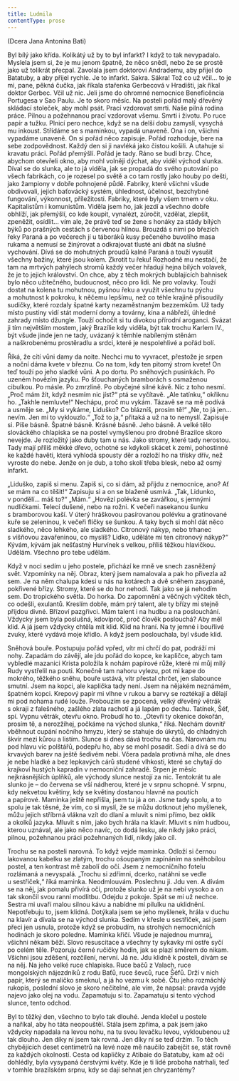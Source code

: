 ```yaml
---
title: Ludmila
contentType: prose
---
```


<section>

(Dcera Jana Antonína Bati)

</section>

<section>

Byl bílý jako křída. Kolikátý už by to byl infarkt? I když to tak nevypadalo. Myslela jsem si, že je mu jenom špatně, že něco snědl, nebo že se prostě jako už tolikrát přecpal. Zavolala jsem doktorovi Andrademu, aby přijel do Batatuby, a aby přijel rychle. Je to infarkt. Sakra. Sákra! Tož co už včil… to je mi, pane, pěkná čučka, jak říkala stařenka Gerbecová v Hradišti, jak říkal doktor Gerbec. Včil už nic. Jeli jsme do ohromné nemocnice Beneficência Portugesa v Sao Paulu. Je to skoro měsíc. Na posteli pořád malý dřevěný skládací stoleček, aby mohl psát. Prací vzdorovat smrti. Naše pilná rodina práce. Pilnou a požehnanou prací vzdorovat všemu. Smrti i životu. Po ruce papír a tužku. Plnicí pero nechce, když se na delší dobu zamyslí, vysychá mu inkoust. Střídáme se s maminkou, vypadá unaveně. Ona i on, všichni vypadáme unaveně. On si pořád něco zapisuje. Pořád rozhoduje, bere na sebe zodpovědnost. Každý den si ji navléká jako čistou košili. A utahuje si kravatu práci. Pořád přemýšlí. Pořád je tady. Ráno se budí brzy. Chce, abychom otevřeli okno, aby mohl volněji dýchat, aby viděl východ slunka. Díval se do slunka, ale to já viděla, jak se propadá do svého putování po všech fabrikách, co je rozesel po světě a co tam rostly jako houby po dešti, jako žampiony v dobře pohnojené půdě. Fabriky, které všichni všude obdivovali, jejich baťovácký systém, úhlednost, účelnost, bezchybné fungování, výkonnost, příležitosti. Fabriky, které byly všem trnem v oku. Kapitalistům i komunistům. Viděla jsem ho, jak jezdí a všechno dobře obhlíží, jak přemýšlí, co kde koupit, vynalézt, zúročit, vzdělat, zlepšit, zpeněžit, osídlit… vím ale, že právě teď se žene s honáky za stády bílých býků po prašných cestách s červenou hlínou. Brouzdá s nimi po březích řeky Paraná a po večerech jí u táboráků kusy pečeného buvolího masa rukama a nemusí se žinýrovat a odkrajovat tlusté ani dbát na slušné vychování. Dívá se do mohutných proudů kalné Paraná a touží vysušit všechny bažiny, které jsou kolem. Zkrotit tu řeku! Rozhodně mu nestačí, že tam na mrtvých pahýlech stromů každý večer hřadují hejna bílých volavek, že je to jejich království. On chce, aby z těch mokrých bublajících bahnisek bylo něco užitečného, budoucnost, něco pro lidi. Ne pro volavky. Touží dostat na kolena tu mohutnou, pyšnou řeku a využít všechnu tu pýchu a mohutnost k pokroku, k něčemu lepšímu, než co téhle krajině přisoudily sudičky, které rozdaly špatné karty nezaměstnaným bezzemkům. Už tady místo pustiny vidí stát moderní domy a továrny, kina a nábřeží, úhledné zahrady místo džungle. Touží ochočit si tu divokou přírodní aroganci. Svázat ji tím největším mostem, jaký Brazílie kdy viděla, být tak trochu Karlem IV., být všude jinde jen ne tady, uvázaný k těmhle nabíleným stěnám a naškrobenému prostěradlu a srdci, které je nespolehlivé a pořád bolí.

Říká, že cítí vůni damy da noite. Nechci mu to vyvracet, přestože je srpen a noční dáma kvete v březnu. Co na tom, kdy ten pitomý strom kvete! On teď touží po jeho sladké vůni. A po dortu. Po sněhových pusinkách. Po uzeném hovězím jazyku. Po šťouchaných bramborách s osmaženou cibulkou. Po másle. Po zmrzlině. Po obyčejné silné kávě. Nic z toho nesmí. „Proč mám žít, když nesmím nic jíst?“ ptá se vyčítavě. „Ale tatínku,“ okřiknu ho. „Takhle nemluvte!“ Nechápu, proč mu vykám. Tázavě se na mě podívá a usměje se. „My si vykáme, Liduško? Co blázníš, prosím tě!“ „Ne, to já jen… nevím. Jen mi to vyklouzlo.“ „Tož to ja,“ přitaká a už na to nemyslí. Zapisuje si. Píše básně. Špatné básně. Krásné básně. Jeho básně. A velké tělo slováckého chlapiska se na postel vymyšlenou pro drobné Brazilce skoro nevejde. Je rozložitý jako duby tam u nás. Jako stromy, které tady nerostou. Tady mají příliš měkké dřevo, ochotné se kdykoli skácet k zemi, pohostinné ke každé havěti, která vyhlodá spousty děr a rozloží ho na třísky dřív, než vyroste do nebe. Jenže on je dub, a toho skolí třeba blesk, nebo až osmý infarkt.

„Liduško, zapiš si menu. Zapiš si, co si dám, až přijdu z nemocnice, ano? Ať se mám na co těšit!“ Zapisuju si a on se blaženě usmívá. „Tak, Lidunko, v pondělí… máš to?“ „Mám.“ „Hovězí polévka se zavářkou, s jemnými nudličkami. Telecí dušené, nebo na rožni. K večeři nasekanou šunku s bramborovou kaší. V úterý hráškovou pasírovanou polévku a gratinované kuře se zeleninou, k večeři flíčky se šunkou. A taky bych si mohl dát něco sladkého, něco lehkého, ale sladkého. Citronový nákyp, nebo trhanec s višňovou zavařeninou, co myslíš? Lidko, uděláte mi ten citronový nákyp?“ Kývám, kývám jak nešťastný Hurvínek s velkou, příliš těžkou hlavičkou. Udělám. Všechno pro tebe udělám.

Když v noci sedím u jeho postele, přichází ke mně ve snech zasněžený svět. Vzpomínky na něj. Obraz, který jsem namalovala a pak ho přivezla až sem. Je na něm chalupa kdesi u nás na kotárech a dvě sněhem zasypané, pokřivené břízy. Stromy, které se do hor nehodí. Tak jako se já nehodím sem. Do tropického světla. Do horka. Do zapomnění a věčných výčitek těch, co odešli, exulantů. Kreslím dobře, mám prý talent, ale ty břízy mi stejně přijdou divné. Břízoví pazgřivci. Mám talent i na hudbu a na poslouchání. Vždycky jsem byla poslušná, kdovíproč, proč člověk poslouchá? Aby měl klid. A já jsem vždycky chtěla mít klid. Klid na hraní. Na ty jemné i bouřlivé zvuky, které vydává moje křídlo. A když jsem poslouchala, byl všude klid.

Sněhová bouře. Postupuju pořád vpřed, vítr mi chrčí do pat, podráží mi nohy. Zapadám do závějí, ale jdu pořád do kopce, ke kapličce, abych tam vybledlé mazanici Krista položila k nohám papírové růže, které mi můj milý Rudy vystřelil na pouti. Konečně tam nahoru vylezu, pot mi kape do mokrého, těžkého sněhu, bouře ustává, vítr přestal chrčet, jen slabounce smutní. Jsem na kopci, ale kaplička tady není. Jsem na nějakém neznámém, špatném kopci. Krepový papír mi vlhne v rukou a barvy se roztékají a dělají mi pod nohama rudé louže. Probouzím se zpocená, velký dřevěný větrák s okraji z falešného, zašlého zlata rachotí a já lapám po dechu. Tatínek, Šéf, spí. Vypnu větrák, otevřu okno. Probudí ho to. „Otevři ty okenice dokořán, prosím tě, a nerozžíhej, počkáme na východ slunka,“ říká. Nechám dovnitř vběhnout cupání nočního hmyzu, který se stahuje do úkrytů, do chladných škvír mezi kůrou a listím. Slunce si dnes dává trochu na čas. Narovnám mu pod hlavu víc polštářů, podepřu ho, aby se mohl posadit. Sedí a dívá se do krvavých barev na ještě šedivém nebi. Včera padala protivná mlha, ale dnes je nebe hladké a bez lepkavých cárů studené vlhkosti, které se chytají do krajkoví hustých kapradin v nemocniční zahradě. Srpen je měsíc nejkrásnějších úplňků, ale východy slunce nestojí za nic. Tentokrát tu ale slunko je – do červena se vší nádherou, které je v srpnu schopné. V srpnu, kdy nekvetou květiny, kdy se květiny dostanou hlavně na poutích a papírové. Maminka ještě nepřišla, jsem tu já a on. Jsme tady spolu, a to spolu je tak těsné, že vím, co si myslí, že se můžu dotknout jeho myšlenek, můžu jejich stříbrná vlákna vzít do dlaní a mluvit s nimi přímo, bez oklik a okolků jazyka. Mluvit s ním, jako bych hrála na klavír. Mluvit s ním hudbou, kterou uznával, ale jako něco navíc, co dodá lesku, ale nikdy jako práci, pilnou, požehnanou práci požehnaných lidí, nikdy jako cíl.

Trochu se na posteli narovná. To když vejde maminka. Odloží si černou lakovanou kabelku se zlatým, trochu ošoupaným zapínáním na sněhobílou postel, a ten kontrast mě zabolí do očí. Jsem z nemocničního fotelu rozlámaná a nevyspalá. „Trochu si zdřímni, dcerko, natáhni se vedle u sestřiček,“ říká maminka. Neodmlouvám. Poslechnu ji. Jdu ven. A dívám se na něj, jak pomalu přivírá oči, protože slunko už je na nebi vysoko a on tak skončil svou ranní modlitbu. Odejdu z pokoje. Spát se mi už nechce. Sestra mi uvaří malou silnou kávu a nabídne mi pilulku na uklidnění. Nepotřebuju to, jsem klidná. Dotýkala jsem se jeho myšlenek, hrála v duchu na klavír a dívala se na východ slunka. Sedím v křesle u sestřiček, asi jsem přeci jen usnula, protože když se probudím, na strohých nemocničních hodinách je skoro poledne. Maminka křičí. Všude je najednou mumraj, všichni někam běží. Slovo resuscitace a všechny ty sykavky mi ostře syčí po celém těle. Pozoruju černé ručičky hodin, jak se plazí směrem do nikam. Všichni jsou zděšení, rozčílení, nervní. Já ne. Jdu klidně k posteli, dívám se na něj. Na jeho velké ruce chlapiska. Ruce bačů z Valach, ruce mongolských nájezdníků z rodu Baťů, ruce ševců, ruce Šéfů. Drží v nich papír, který se maličko smeknul, a já ho vezmu k sobě. Čtu jeho rozmáchlý rukopis, poslední slovo je skoro nečitelné, ale vím, že napsal: pravda vyjde najevo jako olej na vodu. Zapamatuju si to. Zapamatuju si tento východ slunce, tento odchod.

Byl to těžký den, všechno to bylo tak dlouhé. Jenda klečel u postele a naříkal, aby ho táta neopouštěl. Stála jsem zpříma, a pak jsem jako vždycky napadala na levou nohu, na tu svou levačku levou, vykloubenou už tak dlouho. Jen díky ní jsem tak rovná. Jen díky ní se teď držím. To těch chybějících deset centimetrů na levé noze mě naučilo zabejčit se, stát rovně za každých okolností. Cesta od kapličky z Atibaie do Batatuby, kam až oči dohlédly, byla vysypaná čerstvými květy. Kde je ti lidé proboha natrhali, teď v tomhle brazilském srpnu, kdy se dají sehnat jen chryzantémy?

</section>

